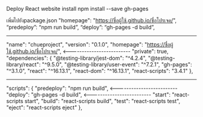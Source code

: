 Deploy React website 
 install 
 npm install --save gh-pages
 
 เพิ่มไปยังpackage.json
 "homepage": "https://ชื่อผู้ใช้.github.io/ชื่อโปรเจค/",  
 “predeploy”: “npm run build”,
 “deploy”: “gh-pages -d build”,

----------------------------------------------------------------------------------------------------
"name": "chueproject",
  "version": "0.1.0",
  "homepage": "https://ชื่อผู้ใช้.github.io/ชื่อโปรเจค/",   <-------------------------
  "private": true,
  "dependencies": {
    "@testing-library/jest-dom": "^4.2.4",
    "@testing-library/react": "^9.5.0",
    "@testing-library/user-event": "^7.2.1",
    "gh-pages": "^3.1.0",
    "react": "^16.13.1",
    "react-dom": "^16.13.1",
    "react-scripts": "3.4.1"
  },

-----------------------------------------------------------------------------------------------------
 "scripts": {
  "predeploy": "npm run build",    <-------------------------
  "deploy": "gh-pages -d build",   <-------------------------
  "start": "react-scripts start",
  "build": "react-scripts build",
  "test": "react-scripts test",
  "eject": "react-scripts eject"
},

